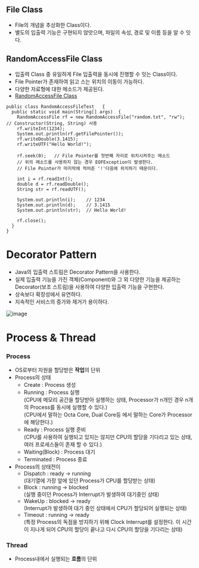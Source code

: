 ## File Class
- File의 개념을 추상화한 Class이다.
- 별도의 입출력 기능은 구현되지 않앗으며, 파일의 속성, 경로 및 이름 등을 알 수 잇다.

## RandomAccessFile Class
- 입출력 Class 중 유일하게 File 입출력을 동시에 진행할 수 잇는 Class이다.
- File Pointer가 존재하여 읽고 스는 위치의 이동이 가능하다.
- 다양한 자료형에 대한 메소드가 제공된다.
- [RandomAccessFile Class](https://docs.oracle.com/javase/8/docs/api/java/io/RandomAccessFile.html#RandomAccessFile-java.lang.String-java.lang.String- "Java 8 Document RandomAccessFile Class Info")
```
public class RandomAccessFileTest   {
  public static void main(String[] args)  {
    RandomAccessFile rf = new RandomAccessFile("random.txt", "rw");   // Constructor(String, String) 사용
    rf.writeInt(1234);
    System.out.println(rf.getFilePointer());
    rf.writeDouble(3.1415);
    rf.writeUTF("Hello World!");
    
    rf.seek(0);   // File Pointer를 첫번째 자리로 위치시켜주는 메소드
    // 위의 메소드를 사용하지 않는 경우 EOFException이 발생한다.
    // File Pointer가 마지막에 적어준 '!'다음에 위치하기 때문이다.
    
    int i = rf.readInt();
    double d = rf.readDouble();
    String str = rf.readUTF();
    
    System.out.println(i);    // 1234
    System.out.println(d);    // 3.1415
    System.out.println(str);  // Hello World!
    
    rf.close();
  }
}
```

# Decorator Pattern
- Java의 입출력 스트림은 Decorator Pattern을 사용한다.
- 실제 입출력 기능을 가진 객체(Component)와 그 외 다양한 기능을 제공하는 Decorator(보조 스트림)을 사용하여 다양한 입출력 기능을 구현한다.
- 상속보다 확장성에서 유연하다.
- 지속적인 서비스의 증가와 제거가 용이하다.

![image](https://user-images.githubusercontent.com/59163429/144364588-102ce8c4-1b65-4dd3-9f95-61c772ad158a.png)

# Process & Thread
### Process
- OS로부터 자원을 할당받은 **작업**의 단위
- Process의 상태
  + Create : Process 생성
  + Running : Process 실행   
    (CPU에 메모리 공간을 할당받아 실행하는 상태, Processor가 n개인 경우 n개의 Process를 동시에 실행할 수 있다.)   
    (CPU에서 말하는 Octa Core, Dual Core등 에서 말하는 Core가 Processor에 해당한다.)
  + Ready : Process 실행 준비   
    (CPU를 사용하여 실행되고 있지는 않지만 CPU의 할당을 기다리고 있는 상태, 여러 프로세스들이 존재 할 수 있다.)
  + Waiting(Block) : Process 대기
  + Terminated : Process 종료
- Process의 상태전이
  + Dispatch : ready -> running    
    (대기열에 가장 앞에 있던 Process가 CPU를 할당받는 상태)
  + Block : running -> blocked   
    (실행 중이던 Process가 Interrupt가 발생하여 대기중인 상태)
  + WakeUp : blocked -> ready   
    (Interrupt가 발생하여 대기 중인 상태에서 CPU가 할당되어 실행되는 상태)
  + Timeout : running -> ready   
    (특정 Process의 독점을 방지하기 위해 Clock Interrupt를 설정한다. 이 시간이 지나게 되어 CPU의 할당이 끝나고 다시 CPU의 할당을 기다리는 상태)

### Thread
- Process내에서 실행되는 **흐름**의 단위
